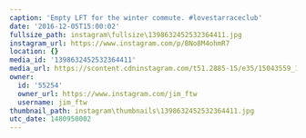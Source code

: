 ```yaml
---
caption: 'Empty LFT for the winter commute. #lovestarraceclub'
date: '2016-12-05T15:00:02'
fullsize_path: instagram\fullsize\1398632452532364411.jpg
instagram_url: https://www.instagram.com/p/BNo8M4ohmR7
location: {}
media_id: '1398632452532364411'
media_url: https://scontent.cdninstagram.com/t51.2885-15/e35/15043559_1873228862908652_7023460942843215872_n.jpg?ig_cache_key=MTM5ODYzMjQ1MjUzMjM2NDQxMQ%3D%3D.2
owner:
  id: '55254'
  owner_url: https://www.instagram.com/jim_ftw
  username: jim_ftw
thumbnail_path: instagram\thumbnails\1398632452532364411.jpg
utc_date: 1480950002
---
```


